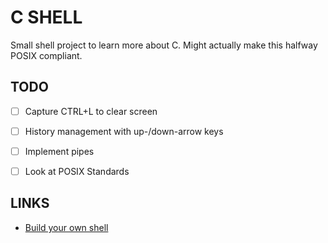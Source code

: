 # C SHELL

Small shell project to learn more about C. Might actually make this halfway POSIX compliant.

## TODO
- [ ] Capture CTRL+L to clear screen
- [ ] History management with up-/down-arrow keys
- [ ] Implement pipes

- [ ] Look at POSIX Standards

## LINKS
- [Build your own shell](https://github.com/tokenrove/build-your-own-shell)
